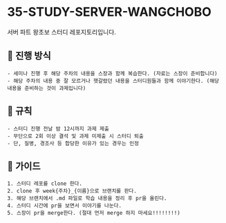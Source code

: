 # 35-STUDY-SERVER-WANGCHOBO
서버 파트 왕초보 스터디 레포지토리입니다.

## 📍 진행 방식
```
- 세미나 진행 후 해당 주차의 내용을 스장과 함께 복습한다. (자료는 스장이 준비합니다)
- 해당 주차의 내용 중 잘 모르거나 헷갈렸던 내용을 스터디원들과 함께 이야기한다. (해당 내용을 준비하는 것이 과제입니다)
```

## 📌 규칙
```
- 스터디 진행 전날 밤 12시까지 과제 제출
- 무단으로 2회 이상 결석 및 과제 미제출 시 스터디 퇴출
- 단, 질병, 경조사 등 합당한 이유가 있는 경우는 인정
```

## 📝 가이드
```
1. 스터디 레포를 clone 한다.
2. clone 후 week{주차}_{이름}으로 브랜치를 판다.
3. 해당 브랜치에서 .md 파일로 학습 내용을 정리 후 pr을 올린다.
4. 스터디 시간에 pr을 보면서 이야기를 나눈다.
5. 스장이 pr을 merge한다. (절대 먼저 merge 하지 마세요!!!!!!!!)
```

